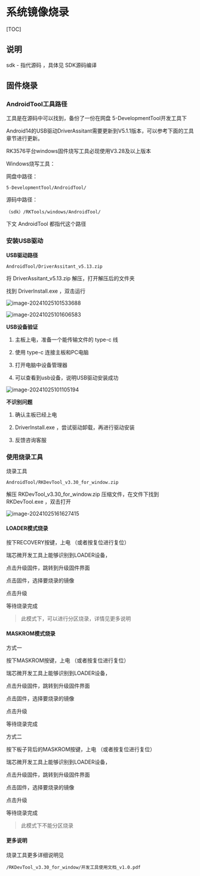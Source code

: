 # 系统镜像烧录

[TOC]

## 说明

sdk - 指代源码 ，具体见 SDK源码编译



## 固件烧录

### AndroidTool工具路径

工具是在源码中可以找到，备份了一份在网盘 5-DevelopmentTool开发工具下

Android14的USB驱动DriverAssitant需要更新到V5.1.1版本，可以参考下面的工具章节进行更新。

RK3576平台windows固件烧写工具必现使用V3.28及以上版本

Windows烧写工具：

网盘中路径：

```
5-DevelopmentTool/AndroidTool/
```

源码中路径：

```
（sdk）/RKTools/windows/AndroidTool/
```

下文 AndroidTool 都指代这个路径



### 安装USB驱动

**USB驱动路径**

```
AndroidTool/DriverAssitant_v5.13.zip
```

将 DriverAssitant_v5.13.zip 解压，打开解压后的文件夹

找到 DriverInstall.exe ，双击运行

![image-20241025101533688](http://tanzhtanzh.oss-cn-shenzhen.aliyuncs.com/img/image-20241025101533688.png)



![image-20241025101606583](http://tanzhtanzh.oss-cn-shenzhen.aliyuncs.com/img/image-20241025101606583.png)

**USB设备验证**

1. 主板上电，准备一个能传输文件的 type-c 线
2. 使用 type-c 连接主板和PC电脑

3. 打开电脑中设备管理器

4. 可以查看到usb设备，说明USB驱动安装成功

![image-20241025101105194](http://tanzhtanzh.oss-cn-shenzhen.aliyuncs.com/img/image-20241025101105194.png)



**不识别问题**

1. 确认主板已经上电

2. DriverInstall.exe ，尝试驱动卸载，再进行驱动安装

3. 反馈咨询客服



### 使用烧录工具

烧录工具

```
AndroidTool/RKDevTool_v3.30_for_window.zip
```

解压 RKDevTool_v3.30_for_window.zip 压缩文件，在文件下找到 RKDevTool.exe ，双击打开

![image-20241025161627415](http://tanzhtanzh.oss-cn-shenzhen.aliyuncs.com/img/image-20241025161627415.png)





#### **LOADER模式烧录**

按下RECOVERY按键，上电 （或者按复位进行复位）

瑞芯微开发工具上能够识别到LOADER设备，

点击升级固件，跳转到升级固件界面

点击固件，选择要烧录的镜像

点击升级

等待烧录完成

> 此模式下，可以进行分区烧录，详情见更多说明



#### MASKROM模式烧录

方式一

按下MASKROM按键，上电 （或者按复位进行复位）

瑞芯微开发工具上能够识别到LOADER设备，

点击升级固件，跳转到升级固件界面

点击固件，选择要烧录的镜像

点击升级

等待烧录完成



方式二

按下板子背后的MASKROM按键，上电 （或者按复位进行复位）

瑞芯微开发工具上能够识别到LOADER设备，

点击升级固件，跳转到升级固件界面

点击固件，选择要烧录的镜像

点击升级

等待烧录完成

>此模式下不能分区烧录



#### **更多说明**

烧录工具更多详细说明见

```
/RKDevTool_v3.30_for_window/开发工具使用文档_v1.0.pdf
```



